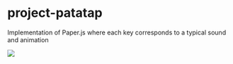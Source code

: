 # project-patatap
Implementation of Paper.js where each key corresponds to a typical sound and animation


![](patatapdemo.gif)
